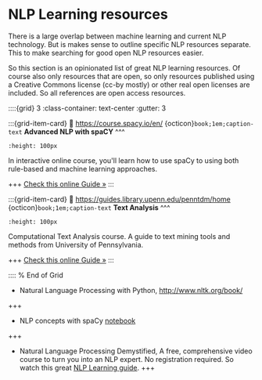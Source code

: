 NLP Learning resources
======================

There is a large overlap between machine learning and current NLP
technology. But is makes sense to outline specific NLP resources
separate. This to make searching for good open NLP resources easier.

So this section is an opinionated list of great NLP learning resources.
Of course also only resources that are open, so only resources published
using a Creative Commons license (cc-by mostly) or other real open
licenses are included. So all references are open access resources.


::::{grid} 3
:class-container: text-center
:gutter: 3


:::{grid-item-card} 
:link: https://course.spacy.io/en/
{octicon}`book;1em;caption-text` **Advanced NLP with spaCY**
^^^
```{image} https://spacy.io/_next/static/media/course.6d34fa59.jpg
:height: 100px
```
In interactive online course, you'll learn how to use spaCy to using both rule-based and machine learning approaches.

+++
[Check this online Guide »](https://guides.library.upenn.edu/penntdm/home)
:::


:::{grid-item-card} 
:link: https://guides.library.upenn.edu/penntdm/home
{octicon}`book;1em;caption-text` **Text Analysis**
^^^
```{image} https://libapps.s3.amazonaws.com/accounts/294709/images/Text_Mining_Venn_Diagram.PNG
:height: 100px
```
Computational Text Analysis course. A guide to text mining tools and methods from University of Pennsylvania.


+++
[Check this online Guide »](https://guides.library.upenn.edu/penntdm/home)
:::


:::: 
% End of Grid


-  Natural Language Processing with Python, <http://www.nltk.org/book/>   


+++

-  NLP concepts with spaCy [notebook](https://gist.github.com/nocomplexity/b7c4c0aa5a0b53f4f5ff1c4784084be6)

+++ 

- Natural Language Processing Demystified, A free, comprehensive video course to turn you into an NLP expert. No registration required. So watch this great [NLP Learning guide](https://www.nlpdemystified.org/).
+++ 
